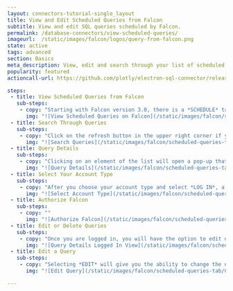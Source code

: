 ```yaml
---
layout: connectors-tutorial-single_layout
title: View and Edit Scheduled Queries from Falcon
subtitle: View and edit SQL queries scheduled by Falcon.
permalink: /database-connectors/view-scheduled-queries/
imageurl:  /static/images/falcon/logos/query-from-falcon.png
state: active
tags: advanced
section: Basics
meta_description: View, edit and search through your list of scheduled queries created by Falcon.
popularity: featured
actioncall-url: https://github.com/plotly/electron-sql-connector/releases

steps:
 - title: View Scheduled Queries from Falcon
   sub-steps:
    - copy: "Starting with Falcon version 3.0, there is a *SCHEDULE* tab where you can view and edit scheduled queries. After logging into your plot.ly account, go to the *SCHEDULE* tab to see a list of all the queries you have scheduled using Falcon."
      img: "![View Scheduled Queries on Falcon](/static/images/falcon/scheduled-queries-tab/01-falcon-schedule-tab.png)"
 - title: Search Through Queries
   sub-steps:
    - copy: "Click on the refresh button in the upper right corner if you have updated any queries since opening Falcon. Now you can search through your queries by name or query using the search bar. The list below will be updated in real-time as you type."
      img: "![Search Queries](/static/images/falcon/scheduled-queries-tab/02-falcon-search-queries.png)"
 - title: Query Details
   sub-steps:
    - copy: "Clicking on an element of the list will open a pop-up that displays more details as well as the option to *LOG IN TO EDIT DETAILS*. Pushing this button will give you the option to log into Chart Studio or Chart Studio Enterprise."
      img: "![Query Details](/static/images/falcon/scheduled-queries-tab/03-query-details.png)"
 - title: Select Your Account Type
   sub-steps:
    - copy: "After you choose your account type and select *LOG IN*, a page in your browser will open asking you to log in and then authorize Falcon."
      img: "![Select Account Type](/static/images/falcon/scheduled-queries-tab/04-choose-plotly-account-type.png)"
 - title: Authorize Falcon
   sub-steps:
    - copy: ""
      img: "![Authorize Falcon](/static/images/falcon/scheduled-queries-tab/05-authorize-falcon-from-browser.png)"
 - title: Edit or Delete Queries
   sub-steps:
    - copy: "Once you are logged in, you will have the option to edit or delete your queries."
      img: "![Query Details Logged In View](/static/images/falcon/scheduled-queries-tab/06-query-details-logged-in-view.png)"
 - title: Edit a Query
   sub-steps:
    - copy: "Selecting *EDIT* will give you the ability to change the name, SQL syntax, and schedule of your query."
      img: "![Edit Query](/static/images/falcon/scheduled-queries-tab/07-edit-query.png)"

---
```

